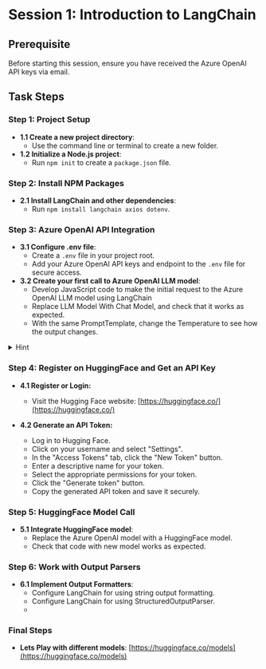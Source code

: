 # Session 1: Introduction to LangChain

## Prerequisite
Before starting this session, ensure you have received the Azure OpenAI API keys via email.

## Task Steps

### Step 1: Project Setup
- **1.1 Create a new project directory**:
  - Use the command line or terminal to create a new folder.
- **1.2 Initialize a Node.js project**:
  - Run `npm init` to create a `package.json` file.

### Step 2: Install NPM Packages
- **2.1 Install LangChain and other dependencies**:
  - Run `npm install langchain axios dotenv`.

### Step 3: Azure OpenAI API Integration
- **3.1 Configure .env file**:
  - Create a `.env` file in your project root.
  - Add your Azure OpenAI API keys and endpoint to the `.env` file for secure access.
- **3.2 Create your first call to Azure OpenAI LLM model**:
  -  Develop JavaScript code to make the initial request to the Azure OpenAI LLM model using LangChain
  -  Replace LLM Model With Chat Model, and check that it works as expected.
  -  With the same PromptTemplate, change the Temperature to see how the output changes.

<details>
  <summary>Hint</summary>

Provide all four parameters for Azure: API_KEY, API_VERSION, BASE_PATH, and DEPLOYMENT_NAME

</details>

### Step 4: Register on HuggingFace and Get an API Key

- **4.1 Register or Login:**
  - Visit the Hugging Face website: [https://huggingface.co/](https://huggingface.co/)

- **4.2 Generate an API Token:**
  - Log in to Hugging Face.
  - Click on your username and select "Settings".
  - In the "Access Tokens" tab, click the "New Token" button.
  - Enter a descriptive name for your token.
  - Select the appropriate permissions for your token.
  - Click the "Generate token" button.
  - Copy the generated API token and save it securely.

### Step 5: HuggingFace Model Call
- **5.1 Integrate HuggingFace model**:
  - Replace the Azure OpenAI model with a HuggingFace model.
  - Check that code with new model works as expected.

### Step 6: Work with Output Parsers
- **6.1 Implement Output Formatters**:
  - Configure LangChain for using string output formatting.
  - Configure LangChain for using StructuredOutputParser.
  - 
### Final Steps
- **Lets Play with different models**: [https://huggingface.co/models](https://huggingface.co/models) 
